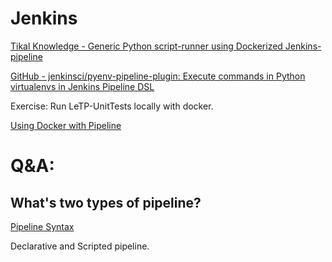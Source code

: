 # Jenkins

[Tikal Knowledge - Generic Python script-runner using Dockerized Jenkins-pipeline](https://www.tikalk.com/posts/2017/09/24/generic-python-script-runner-using-dockerized-jenkins-pipeline/)

[GitHub - jenkinsci/pyenv-pipeline-plugin: Execute commands in Python virtualenvs in Jenkins Pipeline DSL](https://github.com/jenkinsci/pyenv-pipeline-plugin)

Exercise:
Run LeTP-UnitTests locally with docker.

[Using Docker with Pipeline](https://www.jenkins.io/doc/book/pipeline/docker/)

# Q&A:

## What's two types of pipeline?

[Pipeline Syntax](https://www.jenkins.io/doc/book/pipeline/syntax/#compare)

Declarative and Scripted pipeline.
